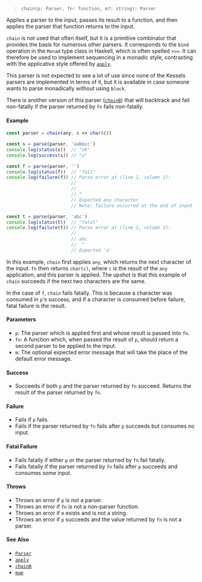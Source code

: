 <!--
 Copyright (c) 2020 Thomas J. Otterson
 
 This software is released under the MIT License.
 https://opensource.org/licenses/MIT
-->

> `chain(p: Parser, fn: function, m?: string): Parser`

Applies a parser to the input, passes its result to a function, and then applies the parser that function returns to the input.

`chain` is not used that often itself, but it is a primitive combinator that provides the basis for numerous other parsers. It corresponds to the `bind` operation in the `Monad` type class in Haskell, which is often spelled `>>=`. It can therefore be used to implement sequencing in a monadic style, contrasting with the applicative style offered by [`apply`](apply.md).

This parser is not expected to see a lot of use since none of the Kessels parsers are implemented in terms of it, but it is available in case someone wants to parse monadically without using `block`.

There is another version of this parser ([`chainB`](chainb.md)) that will backtrack and fail non-fatally if the parser returned by `fn` fails non-fatally.

#### Example

```javascript
const parser = chain(any, c => char(c))

const s = parse(parser, 'aabbcc')
console.log(status(s))  // "ok"
console.log(success(s)) // "a"

const f = parse(parser, '')
console.log(status(f))  // "fail"
console.log(failure(f)) // Parse error at (line 1, column 1):
                        //
                        // 
                        // ^
                        // Expected any character
                        // Note: failure occurred at the end of input

const t = parse(parser, 'abc')
console.log(status(t))  // "fatal"
console.log(failure(t)) // Parse error at (line 1, column 2):
                        //
                        // abc
                        //  ^
                        // Expected 'a'
```

In this example, `chain` first applies `any`, which returns the next character of the input. `fn` then returns `char(c)`, where `c` is the result of the `any` application, and this parser is applied. The upshot is that this example of `chain` succeeds if the next two characters are the same.

In the case of `f`, `chain` fails fatally. This is because a character was consumed in `p`'s success, and if a character is consumed before failure, fatal failure is the result.

#### Parameters

* `p`: The parser which is applied first and whose result is passed into `fn`.
* `fn`: A function which, when passed the result of `p`, should return a second parser to be applied to the input.
* `m`: The optional expected error message that will take the place of the default error message.

#### Success

* Succeeds if both `p` and the parser returned by `fn` succeed. Returns the result of the parser returned by `fn`.

#### Failure

* Fails if `p` fails.
* Fails if the parser returned by `fn` fails after `p` succeeds but consumes no input.

#### Fatal Failure

* Fails fatally if either `p` or the parser returned by `fn` fail fatally.
* Fails fatally if the parser returned by `fn` fails after `p` succeeds and consumes some input.

#### Throws

* Throws an error if `p` is not a parser.
* Throws an error if `fn` is not a non-parser function.
* Throws an error if `m` exists and is not a string.
* Throws an error if `p` succeeds and the value returned by `fn` is not a parser.

#### See Also

* [`Parser`](../types/parser.md)
* [`apply`](apply.md)
* [`chainB`](chainb.md)
* [`map`](map.md)